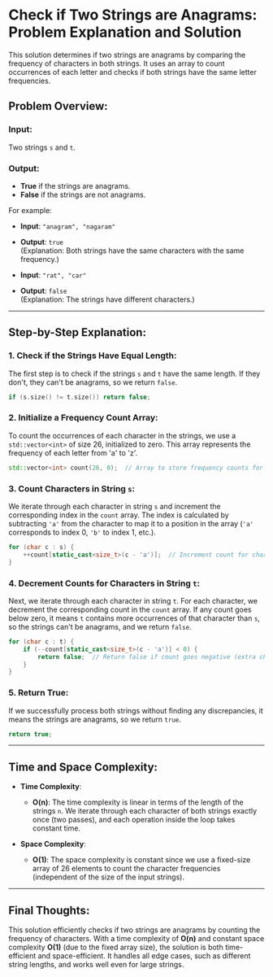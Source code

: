 # Check if Two Strings are Anagrams: Problem Explanation and Solution

This solution determines if two strings are anagrams by comparing the frequency of characters in both strings. It uses an array to count occurrences of each letter and checks if both strings have the same letter frequencies.

## Problem Overview:

### Input:
Two strings `s` and `t`.

### Output:
- **True** if the strings are anagrams.
- **False** if the strings are not anagrams.

For example:
- **Input**: `"anagram", "nagaram"`
- **Output**: `true`  
  (Explanation: Both strings have the same characters with the same frequency.)

- **Input**: `"rat", "car"`
- **Output**: `false`  
  (Explanation: The strings have different characters.)

---

## Step-by-Step Explanation:

### 1. **Check if the Strings Have Equal Length**:
   The first step is to check if the strings `s` and `t` have the same length. If they don't, they can't be anagrams, so we return `false`.

   ```cpp
   if (s.size() != t.size()) return false;
   ```

### 2. **Initialize a Frequency Count Array**:
   To count the occurrences of each character in the strings, we use a `std::vector<int>` of size 26, initialized to zero. This array represents the frequency of each letter from 'a' to 'z'.

   ```cpp
   std::vector<int> count(26, 0);  // Array to store frequency counts for 'a' to 'z'
   ```

### 3. **Count Characters in String `s`**:
   We iterate through each character in string `s` and increment the corresponding index in the `count` array. The index is calculated by subtracting `'a'` from the character to map it to a position in the array (`'a'` corresponds to index 0, `'b'` to index 1, etc.).

   ```cpp
   for (char c : s) {
       ++count[static_cast<size_t>(c - 'a')];  // Increment count for character 'c'
   }
   ```

### 4. **Decrement Counts for Characters in String `t`**:
   Next, we iterate through each character in string `t`. For each character, we decrement the corresponding count in the `count` array. If any count goes below zero, it means `t` contains more occurrences of that character than `s`, so the strings can't be anagrams, and we return `false`.

   ```cpp
   for (char c : t) {
       if (--count[static_cast<size_t>(c - 'a')] < 0) {
           return false;  // Return false if count goes negative (extra character in t)
       }
   }
   ```

### 5. **Return True**:
   If we successfully process both strings without finding any discrepancies, it means the strings are anagrams, so we return `true`.

   ```cpp
   return true;
   ```

---

## Time and Space Complexity:

- **Time Complexity**:
  - **O(n)**: The time complexity is linear in terms of the length of the strings `n`. We iterate through each character of both strings exactly once (two passes), and each operation inside the loop takes constant time.
  
- **Space Complexity**:
  - **O(1)**: The space complexity is constant since we use a fixed-size array of 26 elements to count the character frequencies (independent of the size of the input strings).

---

## Final Thoughts:

This solution efficiently checks if two strings are anagrams by counting the frequency of characters. With a time complexity of **O(n)** and constant space complexity **O(1)** (due to the fixed array size), the solution is both time-efficient and space-efficient. It handles all edge cases, such as different string lengths, and works well even for large strings.